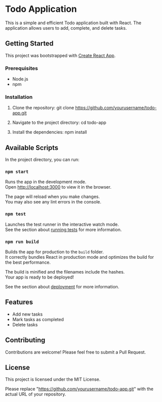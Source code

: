 # Todo Application

This is a simple and efficient Todo application built with React. The application allows users to add, complete, and delete tasks.

## Getting Started

This project was bootstrapped with [Create React App](https://github.com/facebook/create-react-app).

### Prerequisites

- Node.js
- npm

### Installation

1. Clone the repository:
git clone https://github.com/yourusername/todo-app.git

2. Navigate to the project directory:
cd todo-app

3. Install the dependencies:
npm install


## Available Scripts

In the project directory, you can run:

### `npm start`

Runs the app in the development mode.\
Open [http://localhost:3000](http://localhost:3000) to view it in the browser.

The page will reload when you make changes.\
You may also see any lint errors in the console.

### `npm test`

Launches the test runner in the interactive watch mode.\
See the section about [running tests](https://facebook.github.io/create-react-app/docs/running-tests) for more information.

### `npm run build`

Builds the app for production to the `build` folder.\
It correctly bundles React in production mode and optimizes the build for the best performance.

The build is minified and the filenames include the hashes.\
Your app is ready to be deployed!

See the section about [deployment](https://facebook.github.io/create-react-app/docs/deployment) for more information.

## Features

- Add new tasks
- Mark tasks as completed
- Delete tasks

## Contributing

Contributions are welcome! Please feel free to submit a Pull Request.

## License

This project is licensed under the MIT License.

Please replace "https://github.com/yourusername/todo-app.git" with the actual URL of your repository.